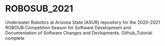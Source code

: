 # ROBOSUB_2021
Underwater Robotics at Arizona State (ASUR) repository for the 2020-2021 ROBOUB Competition Season for Software Development and Documentation of Software Changes and Devlopments.
Github_Tutorial complete
